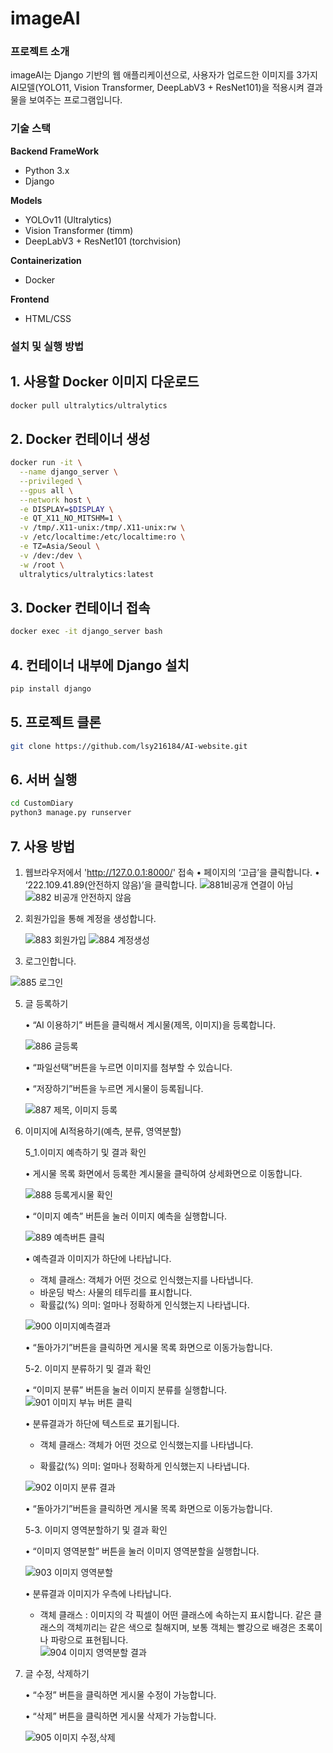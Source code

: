 # imageAI

### 프로젝트 소개
imageAI는 Django 기반의 웹 애플리케이션으로, 사용자가 업로드한 이미지를 3가지 AI모델(YOLO11, Vision Transformer, DeepLabV3 + ResNet101)을 적용시켜 결과물을 보여주는 프로그램입니다.

### 기술 스택
**Backend FrameWork**
- Python 3.x
- Django

**Models**
- YOLOv11 (Ultralytics)
- Vision Transformer (timm)
- DeepLabV3 + ResNet101 (torchvision)

**Containerization**
- Docker

**Frontend**
- HTML/CSS

###  설치 및 실행 방법

## 1. 사용할 Docker 이미지 다운로드
```bash
docker pull ultralytics/ultralytics
```

## 2. Docker 컨테이너 생성
```bash
docker run -it \
  --name django_server \
  --privileged \
  --gpus all \
  --network host \
  -e DISPLAY=$DISPLAY \
  -e QT_X11_NO_MITSHM=1 \
  -v /tmp/.X11-unix:/tmp/.X11-unix:rw \
  -v /etc/localtime:/etc/localtime:ro \
  -e TZ=Asia/Seoul \
  -v /dev:/dev \
  -w /root \
  ultralytics/ultralytics:latest
```

## 3. Docker 컨테이너 접속
```bash
docker exec -it django_server bash
```

## 4. 컨테이너 내부에 Django 설치
```bash
pip install django
```

## 5. 프로젝트 클론
```bash
git clone https://github.com/lsy216184/AI-website.git
```

## 6. 서버 실행
```bash
cd CustomDiary
python3 manage.py runserver
```

## 7. 사용 방법

1. 웹브라우저에서 'http://127.0.0.1:8000/' 접속
   •	페이지의 ‘고급’을 클릭합니다.
   •	‘222.109.41.89(안전하지 않음)’을 클릭합니다.
![881비공개 연결이 아님](https://github.com/user-attachments/assets/d53c4b5a-e199-40b6-a274-bdf5b59dbfa6)
![882 비공개 안전하지 않음](https://github.com/user-attachments/assets/ef089e26-7e5c-4489-9a36-88976514dd74)


3. 회원가입을 통해 계정을 생성합니다.
   
   ![883 회원가입](https://github.com/user-attachments/assets/60d2de37-c7ed-4f3c-be21-e49681ca7ffe)
   ![884 계정생성](https://github.com/user-attachments/assets/30b4b7dc-739d-468e-906b-bf85a6bb71b2)



5. 로그인합니다.
   
![885 로그인](https://github.com/user-attachments/assets/50d4833d-c3bd-46dd-8bed-6b5c165d4cf3)




5. 글 등록하기
   
   •	“AI 이용하기” 버튼을 클릭해서 계시물(제목, 이미지)을 등록합니다.
   
   ![886 글등록](https://github.com/user-attachments/assets/04246923-8c29-4615-83e8-bec371dfc0cf)



   •	“파일선택”버튼을 누르면 이미지를 첨부할 수 있습니다. 
  
   •	“저장하기”버튼을 누르면 게시물이 등록됩니다.

   ![887 제목, 이미지 등록](https://github.com/user-attachments/assets/d5708c58-8f74-4972-b637-df676a25c43a)




6. 이미지에 AI적용하기(예측, 분류, 영역분할)

    5_1.이미지 예측하기 및 결과 확인
  
    •	게시물 목록 화면에서 등록한 계시물을 클릭하여 상세화면으로 이동합니다.

    ![888 등록게시물 확인](https://github.com/user-attachments/assets/d1f90574-915b-4165-a588-e71fd233f7c1)



    •	“이미지 예측” 버튼을 눌러 이미지 예측을 실행합니다. 

    ![889 예측버튼 클릭](https://github.com/user-attachments/assets/0e92524e-2007-4f97-89ef-f562d5f54d9b)



    •	예측결과 이미지가 하단에 나타납니다.
      - 객체 클래스: 객체가 어떤 것으로 인식했는지를 나타냅니다.
      - 바운딩 박스: 사물의 테두리를 표시합니다. 
      - 확률값(%) 의미: 얼마나 정확하게 인식했는지 나타냅니다. 
  
    ![900 이미지예측결과](https://github.com/user-attachments/assets/345b55da-3053-4761-8222-416265249d70)


    •	“돌아가기”버튼을 클릭하면 게시물 목록 화면으로 이동가능합니다. 

    


    
      
    5-2. 이미지 분류하기 및 결과 확인

    •	“이미지 분류” 버튼을 눌러 이미지 분류를 실행합니다. 
  ![901 이미지 부뉴 버튼 클릭](https://github.com/user-attachments/assets/7aab20e9-487a-4bf5-b100-9cf3c69eb1c3)

  
    •	분류결과가 하단에 텍스트로 표기됩니다.
    
      -	객체 클래스: 객체가 어떤 것으로 인식했는지를 나타냅니다. 
      
      -	확률값(%) 의미: 얼마나 정확하게 인식했는지 나타냅니다. 
      
      ![902 이미지 분류 결과](https://github.com/user-attachments/assets/edb0f78e-dd1c-428e-a508-1d0ca01c458e)

    
    •	“돌아가기”버튼을 클릭하면 게시물 목록 화면으로 이동가능합니다. 
    
      
  

     
    5-3. 이미지 영역분할하기 및 결과 확인
  
    •	“이미지 영역분할” 버튼을 눌러 이미지 영역분할을 실행합니다.  
    
   ![903 이미지 영역분할](https://github.com/user-attachments/assets/04513d26-9922-4e50-97cb-085467ddd9e4)

  
    •	분류결과 이미지가 우측에 나타납니다.
    
      - 객체 클래스 : 이미지의 각 픽셀이 어떤 클래스에 속하는지 표시합니다. 같은 클래스의 객체끼리는 같은 색으로 칠해지며, 보통 객체는 빨강으로 배경은 초록이나 파랑으로 표현됩니다.  
      ![904 이미지 영역분할 결과](https://github.com/user-attachments/assets/b20e42dd-0456-4df5-86fa-c3270ce72af2)

      

    
    
7. 글 수정, 삭제하기
     
    •	“수정” 버튼을 클릭하면 게시물 수정이 가능합니다.
  
    •	“삭제” 버튼을 클릭하면 게시물 삭제가 가능합니다.
    
    ![905 이미지 수정,삭제](https://github.com/user-attachments/assets/9294c113-7134-42ca-9432-195817b911ba)


